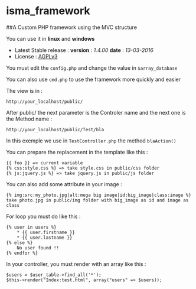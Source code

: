 # isma_framework
##A Custom PHP framework using the MVC structure

You can use it in **linux** and **windows**

- Latest Stable release : **version** : *1.4.00* **date** : *13-03-2016*
- License : [AGPLv3](http://www.gnu.org/licenses/agpl-3.0.fr.html)

You must edit the `config.php` and change the value in `$array_database`  

You can also use `cmd.php` to use the framework more quickly and easier

The view is in :  

```
http://your_localhost/public/
```
  
After public/ the next parameter is the Controler name and the next one is the Method name :  
```
http://your_localhost/public/Test/bla
```
  
In this exemple we use in `TestController.php` the method `blaAction()`
  
You can prepare the replacement in the template like this :  
```
{{ foo }} => current variable
{% css:style.css %} => take style.css in public/css folder
{% js:jquery.js %} => take jquery.js in public/js folder
```

You can also add some attribute in your image :  
```
{% img:src:my_photo.jpg|alt:mega big image|id:big_image|class:image %}
take photo.jpg in public/img folder with big_image as id and image as class
```  

For loop you must do like this :  
```
{% user in users %}  
    * {{ user.firstname }}
    * {{ user.lastname }}
{% else %}
    No user found !!
{% endfor %}
```  

In your controller, you must render with an array like this :  
```
$users = $user_table->find_all('*');
$this->render("Index:test.html", array("users" => $users));
```